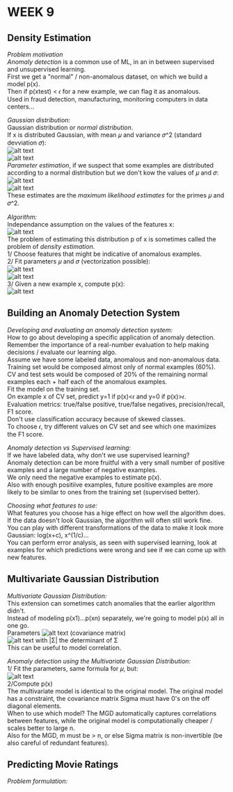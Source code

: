 # **WEEK 9**

## **Density Estimation**  

*Problem motivation*  
*Anomaly detection* is a common use of ML, in an in between supervised and unsupervised learning.  
First we get a "normal" / non-anomalous dataset, on which we build a model p(x).  
Then if p(xtest) < 𝜖 for a new example, we can flag it as anomalous.  
Used in fraud detection, manufacturing, monitoring computers in data centers...

*Gaussian distribution:*  
Gaussian distribution or *normal distribution*.  
If x is distributed Gaussian, with mean 𝜇 and variance 𝜎^2 (standard devviation 𝜎):  
![alt text](https://i.imgur.com/E42UENI.png)  
![alt text](https://i.imgur.com/pxDjNDf.png)  
*Parameter estimation*, if we suspect that some examples are distributed according to a normal distribution but we don't kow the values of 𝜇 and 𝜎:  
![alt text](https://i.imgur.com/MI0j5Ro.png)  
![alt text](https://i.imgur.com/CXonuwa.png)  
These estimates are the *maximum likelihood estimates* for the primes 𝜇 and 𝜎^2.

*Algorithm:*  
Independance assumption on the values of the features x:  
![alt text](https://i.imgur.com/vz9fOHA.png)  
The problem of estimating this distribution p of x is sometimes called the problem of *density estimation*.  
1/ Choose features that might be indicative of anomalous examples.  
2/ Fit parameters 𝜇 and 𝜎 (vectorization possible):  
![alt text](https://i.imgur.com/pRdCrvD.png)  
![alt text](https://i.imgur.com/PSj7aAL.png)  
3/ Given a new example x, compute p(x):  
![alt text](https://i.imgur.com/qMT0jzu.png)  

## **Building an Anomaly Detection System**

*Developing and evaluating an anomaly detection system:*  
How to go about developing a specific application of anomaly detection.  
Remember the importance of a real-number evaluation to help making decisions / evaluate our learning algo.  
Assume we have some labeled data, anomalous and non-anomalous data.  
Training set would be composed almost only of normal examples (60%).  
CV and test sets would be composed of 20% of the remaining normal examples each + half each of the anomalous examples.  
Fit the model on the training set.  
On example x of CV set, predict y=1 if p(x)<𝜖 and y=0 if p(x)>𝜖.  
Evaluation metrics: true/false positive, true/false negatives, precision/recall, F1 score.  
Don't use classification accuracy because of skewed classes.  
To choose 𝜖, try different values on CV set and see which one maximizes the F1 score.

*Anomaly detection vs Supervised learning:*  
If we have labeled data, why don't we use supervised learning?  
Anomaly detection can be more fruitful with a very small number of positive examples and a large number of negative examples.  
We only need the negative examples to estimate p(x).  
Also with enough positiive examples, future positive examples are more likely to be similar to ones from the training set (supervised better).  

*Choosing what features to use:*  
What features you choose has a hige effect on how well the algorithm does.  
If the data doesn't look Gaussian, the algorithm will often still work fine.  
You can play with different transformations of the data to make it look more Gaussian: log(x+c), x^(1/c)...  
You can perform error analysis, as seen with supervised learning, look at examples for which predictions were wrong and see if we can come up with new features.  

## **Multivariate Gaussian Distribution**

*Multivariate Gaussian Distribution:*  
This extension can sometimes catch anomalies that the earlier algorithm didn't.  
Instead of modeling p(x1)...p(xn) separately, we're going to model p(x) all in one go.  
Parameters ![alt text](https://i.imgur.com/VTlJxgX.png) (covariance matrix)  
![alt text](https://i.imgur.com/gx4zaZr.png) with |Σ| the determinant of Σ  
This can be useful to model correlation.

*Anomaly detection using the Multivariate Gaussian Distribution:*  
1/ Fit the parameters, same formula for 𝜇, but:  
![alt text](https://i.imgur.com/dNj82lQ.png)  
2/Compute p(x)  
The multivariate model is identical to the original model. The original model has a constraint, the covariance matrix Sigma must have 0's on the off diagonal elements.  
When to use which model? The MGD automatically captures correlations between features, while the original model is computationally cheaper / scales better to large n.  
Also for the MGD, m must be > n, or else Sigma matrix is non-invertible (be also careful of redundant features).  

## **Predicting Movie Ratings**

*Problem formulation:*  
